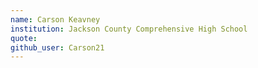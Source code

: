 ```yaml
---
name: Carson Keavney
institution: Jackson County Comprehensive High School
quote:
github_user: Carson21
---
```

